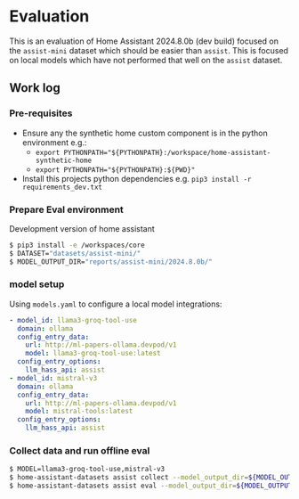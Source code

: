 # Evaluation

This is an evaluation of Home Assistant 2024.8.0b (dev build) focused on the
`assist-mini` dataset which should be easier than `assist`. This is focused on
local models which have not performed that well on the `assist` dataset.

## Work log

### Pre-requisites

- Ensure any the synthetic home custom component is in the python environment e.g.:
  - `export PYTHONPATH="${PYTHONPATH}:/workspace/home-assistant-synthetic-home`
  - `export PYTHONPATH="${PYTHONPATH}:${PWD}"`
- Install this projects python dependencies e.g. `pip3 install -r requirements_dev.txt`

### Prepare Eval environment

Development version of home assistant

```bash
$ pip3 install -e /workspaces/core
$ DATASET="datasets/assist-mini/"
$ MODEL_OUTPUT_DIR="reports/assist-mini/2024.8.0b/"
```

### model setup

Using `models.yaml` to configure a local model integrations:

```yaml
- model_id: llama3-groq-tool-use
  domain: ollama
  config_entry_data:
    url: http://ml-papers-ollama.devpod/v1
    model: llama3-groq-tool-use:latest
  config_entry_options:
    llm_hass_api: assist
- model_id: mistral-v3
  domain: ollama
  config_entry_data:
    url: http://ml-papers-ollama.devpod/v1
    model: mistral-tools:latest
  config_entry_options:
    llm_hass_api: assist
```

### Collect data and run offline eval


```bash
$ MODEL=llama3-groq-tool-use,mistral-v3
$ home-assistant-datasets assist collect --model_output_dir=${MODEL_OUTPUT_DIR} --dataset=${DATASET} --models=${MODEL}
$ home-assistant-datasets assist eval --model_output_dir=${MODEL_OUTPUT_DIR} --output_type=csv > ${MODEL_OUTPUT_DIR}/report.csv
```
